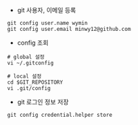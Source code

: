 - git 사용자, 이메일 등록
```
git config user.name wymin
git config user.email minwy12@github.com
```

- config 조회
```
# global 설정
vi ~/.gitconfig

# local 설정
cd $GIT_REPOSITORY
vi .git/config
```

- git 로그인 정보 저장
```
git config credential.helper store
```
